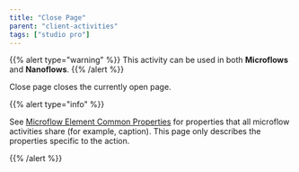 ```yaml
---
title: "Close Page"
parent: "client-activities"
tags: ["studio pro"]
---
```


{{% alert type="warning" %}}
This activity can be used in both **Microflows** and **Nanoflows**.
{{% /alert %}}

Close page closes the currently open page.

{{% alert type="info" %}}

See [Microflow Element Common Properties](microflow-element-common-properties) for properties that all microflow activities share (for example, caption). This page only describes the properties specific to the action.

{{% /alert %}}
